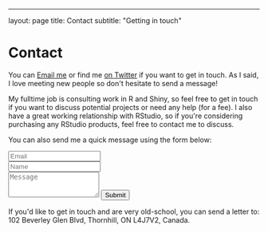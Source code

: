 ---
layout: page
title: Contact
subtitle: "Getting in touch"<h1 id="contact">Contact</h1>

<!--
<div class="alert alert-danger" role="alert">
I will be away until Feb 6, with very limited time to work. My responses will be slow during this period.
</div>
-->

<p>You can <a href="mailto:sruti.j1806@gmail.com?subject=Hello from Sruti">Email me</a> or find me <a href="https://twitter.com/sruti_sj">on Twitter</a> if you want to get in touch. As I said, I love meeting new people so don't hesitate to send a message!</p>
<p>My fulltime job is consulting work in R and Shiny, so feel free to get in touch if you want to discuss potential projects or need any help (for a fee). I also have a great working relationship with RStudio, so if you're considering purchasing any RStudio products, feel free to contact me to discuss.</p>

<form action="https://formspree.io/sruti.j1806@gmail.com" method="POST" class="form" id="contact-form">
  <p>You can also send me a quick message using the form below:</p>
  <div class="row">
    <div class="col-xs-6">
      <input type="email" name="_replyto" class="form-control input-lg" placeholder="Email" title="Email">
    </div>
    <div class="col-xs-6">
      <input type="text" name="name" class="form-control input-lg" placeholder="Name" title="Name">
    </div>
  </div>
  <input type="hidden" name="_subject" value="New submission from srutisj.in">
  <textarea type="text" name="content" class="form-control input-lg" placeholder="Message" title="Message" required="required" rows="3"></textarea>
  <input type="text" name="_gotcha" style="display:none">
  <input type="hidden" name="_next" value="./aboutme?message=Your message was sent successfully, thanks!" />
  <button type="submit" class="btn btn-lg btn-primary">Submit</button>
</form>

<p>If you'd like to get in touch and are very old-school, you can send a letter to: 102 Beverley Glen Blvd, Thornhill, ON L4J7V2, Canada.</p>

</div>
